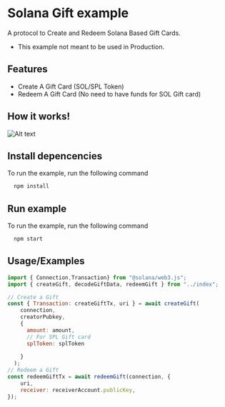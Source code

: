 
# Solana Gift example

A protocol to Create and Redeem Solana Based Gift Cards.

- This example not meant to be used in Production.


## Features

- Create A Gift Card (SOL/SPL Token)
- Redeem A Gift Card (No need to have funds for SOL Gift card)

## How it works!

![Alt text](https://github.com/banditesq/solana_gift/blob/main/how_it_works.png "How it works!")

## Install depencencies

To run the example, run the following command

```bash
  npm install
```
## Run example

To run the example, run the following command

```bash
  npm start
```


## Usage/Examples

```javascript
import { Connection,Transaction} from "@solana/web3.js";
import { createGift, decodeGiftData, redeemGift } from "../index";

// Create a Gift
const { Transaction: createGiftTx, uri } = await createGift(
    connection,
    creatorPubkey,
    {
      amount: amount,
      // For SPL Gift card
      splToken: splToken 
   
    }
  );
// Redeem a Gift  
const redeemGiftTx = await redeemGift(connection, {
    uri,
    receiver: receiverAccount.publicKey,
});
```

